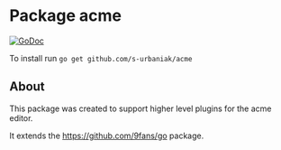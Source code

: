 # Package acme

[![GoDoc](https://godoc.org/github.com/s-urbaniak/acme?status.svg)](http://godoc.org/github.com/s-urbaniak/acme)

To install run `go get github.com/s-urbaniak/acme`

## About

This package was created to support higher level plugins
for the acme editor.

It extends the https://github.com/9fans/go package.
